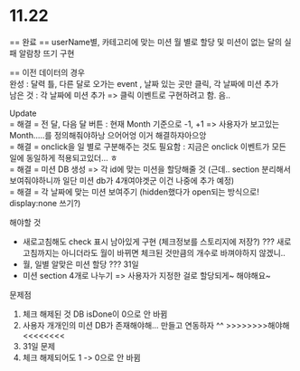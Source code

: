 # 11.22

== 완료 == userName별, 카테고리에 맞는 미션 월 별로 할당 및 미션이 없는 달의 실패 알람창 뜨기 구현   


== 이전 데이터의 경우  
완성 : 달력 틀, 다른 달로 오가는 event , 날짜 있는 곳만 클릭, 각 날짜에 미션 추가  
남은 것 : 각 날짜에 미션 추가 => 클릭 이벤트로 구현하려고 함. 음..

Update   
= 해결 = 전 달, 다음 달 버튼 : 현재 Month 기준으로 -1, +1  => 사용자가 보고있는 Month.....를 정의해줘야하낭 으어어엉 이거 해결하쟈아으앙  
= 해결 = onclick을 일 별로 구분해주는 것도 필요함 : 지금은 onclick 이벤트가 모든 일에 동일하게 적용되고있더... ㅎ  
= 해결 = 미션 DB 생성 => 각 id에 맞는 미션을 할당해줄 것 (근데.. section 분리해서 보여줘야하니까 일단 미션 db가 4개여야겟군 이건 나중에 추가 예정)   
= 해결 = 각 날짜에 맞는 미션 보여주기 (hidden했다가 open되는 방식으로! display:none 쓰기?)  

해야할 것  
- 새로고침해도 check 표시 남아있게 구현 (체크정보를 스토리지에 저장?) ??? 새로고침까지는 아니더라도 월이 바뀌면 체크된 것만큼의 개수로 바껴야하지 않겠니..
- 월, 일별 알맞은 미션 할당 ??? 31일   
- 미션 section 4개로 나누기 => 사용자가 지정한 걸로 할당되게~ 해야해요~  

문제점  
1. 체크 해제된 것 DB isDone이 0으로 안 바뀜   
2. 사용자 개개인의 미션 DB가 존재해야해... 만들고 연동하자 ^^  >>>>>>>>해야해<<<<<<<<  
3. 31일 문제  
4. 체크 해제되어도 1 -> 0으로 안 바뀜  
  
